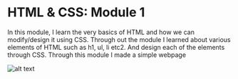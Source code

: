 # HTML & CSS: Module 1
In this module, I learn the very basics of HTML and how we can modify/design it using CSS. Through out the module I learned about various elements of HTML such as h1, ul, li etc2. And design each of the elements through CSS. Through this module I made a simple webpage

![alt text](https://github.com/Astudent35/HTML-CSS/blob/main/webpage.PNG?raw=true)
